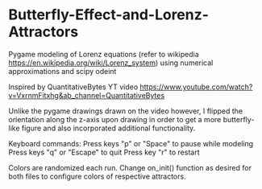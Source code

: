 # Butterfly-Effect-and-Lorenz-Attractors
Pygame modeling of Lorenz equations (refer to wikipedia https://en.wikipedia.org/wiki/Lorenz_system) using numerical approximations and scipy odeint

Inspired by QuantitativeBytes YT video https://www.youtube.com/watch?v=VxrnmFitxhg&ab_channel=QuantitativeBytes

Unlike the pygame drawings drawn on the video however, I flipped the orientation along the z-axis upon drawing in order to get a more butterfly-like figure and also incorporated additional functionality.

Keyboard commands:
Press keys "p" or "Space" to pause while modeling
Press keys "q" or "Escape" to quit
Press key "r" to restart

Colors are randomized each run. Change on_init() function as desired for both files to configure colors of respective attractors.
